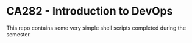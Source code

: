 # CA282 - Introduction to DevOps

This repo contains some very simple shell scripts completed during the semester.
